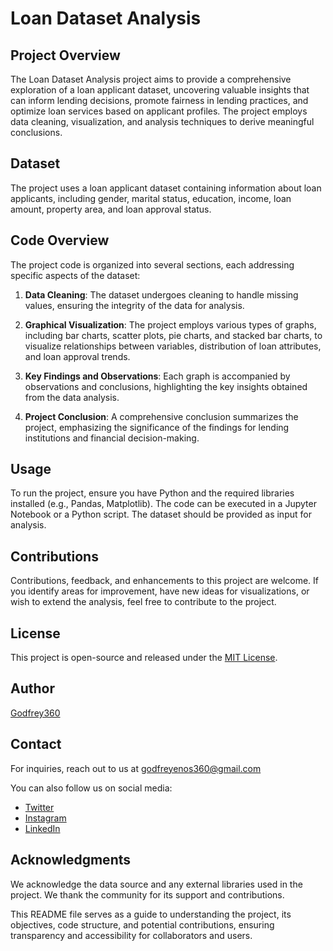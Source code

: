 # Loan Dataset Analysis

## Project Overview

The Loan Dataset Analysis project aims to provide a comprehensive exploration of a loan applicant dataset, uncovering valuable insights that can inform lending decisions, promote fairness in lending practices, and optimize loan services based on applicant profiles. The project employs data cleaning, visualization, and analysis techniques to derive meaningful conclusions.

## Dataset

The project uses a loan applicant dataset containing information about loan applicants, including gender, marital status, education, income, loan amount, property area, and loan approval status.

## Code Overview

The project code is organized into several sections, each addressing specific aspects of the dataset:

1. **Data Cleaning**: The dataset undergoes cleaning to handle missing values, ensuring the integrity of the data for analysis.

2. **Graphical Visualization**: The project employs various types of graphs, including bar charts, scatter plots, pie charts, and stacked bar charts, to visualize relationships between variables, distribution of loan attributes, and loan approval trends.

3. **Key Findings and Observations**: Each graph is accompanied by observations and conclusions, highlighting the key insights obtained from the data analysis.

4. **Project Conclusion**: A comprehensive conclusion summarizes the project, emphasizing the significance of the findings for lending institutions and financial decision-making.

## Usage

To run the project, ensure you have Python and the required libraries installed (e.g., Pandas, Matplotlib). The code can be executed in a Jupyter Notebook or a Python script. The dataset should be provided as input for analysis.

## Contributions

Contributions, feedback, and enhancements to this project are welcome. If you identify areas for improvement, have new ideas for visualizations, or wish to extend the analysis, feel free to contribute to the project.

## License

This project is open-source and released under the [MIT License](LICENSE).

## Author

[Godfrey360](https://github.com/Godie360)

## Contact

For inquiries, reach out to us at [godfreyenos360@gmail.com](godfreyenos360@gmail.com)

You can also follow us on social media:

- [Twitter](https://twitter.com/Godfrey_360)
- [Instagram](https://www.instagram.com/godfrey_enosh)
- [LinkedIn](https://www.linkedin.com/in/godfrey-enos-b35a98256/)

## Acknowledgments

We acknowledge the data source and any external libraries used in the project. We thank the community for its support and contributions.

This README file serves as a guide to understanding the project, its objectives, code structure, and potential contributions, ensuring transparency and accessibility for collaborators and users.
